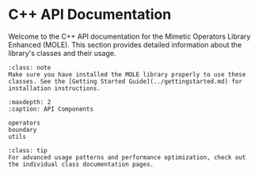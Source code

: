 # C++ API Documentation

Welcome to the C++ API documentation for the Mimetic Operators Library Enhanced (MOLE). This section provides detailed information about the library's classes and their usage.

```{admonition} Installation Note
:class: note
Make sure you have installed the MOLE library properly to use these classes. See the [Getting Started Guide](../gettingstarted.md) for installation instructions.
```

```{toctree}
:maxdepth: 2
:caption: API Components

operators
boundary
utils
```


```{admonition} Advanced Usage
:class: tip
For advanced usage patterns and performance optimization, check out the individual class documentation pages.
``` 